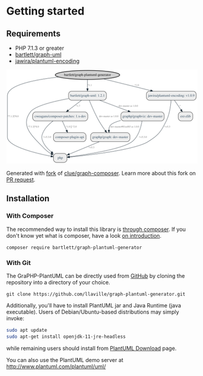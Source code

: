 <!-- markdownlint-disable MD013 -->
# Getting started

## Requirements

* PHP 7.1.3 or greater
* [bartlett/graph-uml](https://github.com/llaville/graph-uml)
* [jawira/plantuml-encoding](https://github.com/jawira/plantuml-encoding)

![GraPHP Composer](./graph-composer.svg)

Generated with [fork](https://github.com/markuspoerschke/graph-composer/tree/add-options-to-exclude) of [clue/graph-composer](https://github.com/clue/graph-composer).
Learn more about this fork on [PR request](https://github.com/clue/graph-composer/pull/45).

## Installation

### With Composer

The recommended way to install this library is [through composer](http://getcomposer.org).
If you don't know yet what is composer, have a look [on introduction](http://getcomposer.org/doc/00-intro.md).

```shell
composer require bartlett/graph-plantuml-generator
```

### With Git

The GraPHP-PlantUML can be directly used from [GitHub](https://github.com/llaville/graph-plantuml-generator.git)
by cloning the repository into a directory of your choice.

```shell
git clone https://github.com/llaville/graph-plantuml-generator.git
```

Additionally, you'll have to install PlantUML jar and Java Runtime (java executable).
Users of Debian/Ubuntu-based distributions may simply invoke:

```bash
sudo apt update
sudo apt-get install openjdk-11-jre-headless
```

while remaining users should install from [PlantUML Download](https://plantuml.com/fr/download) page.

You can also use the PlantUML demo server at <http://www.plantuml.com/plantuml/uml/>
